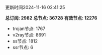 更新时间2024-11-16 02:41:25

**总订阅: 2982**
**总节点: 36728**
**有效节点: 12276**
- trojan节点: 1767
- v2ray节点: 8691
- ss节点: 1812
- ssr节点: 6
